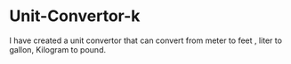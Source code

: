 # Unit-Convertor-k
 I have created a unit convertor that can convert from meter to feet , liter to gallon, Kilogram to pound.
